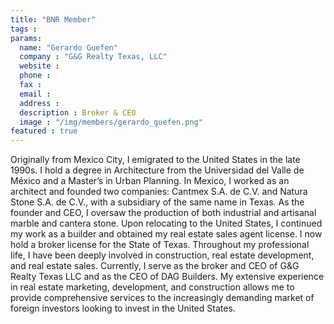 ```yaml
---
title: "BNR Member"
tags : 
params:
  name: "Gerardo Guefen"
  company : "G&G Realty Texas, LLC"
  website : 
  phone : 
  fax : 
  email : 
  address : 
  description : Broker & CEO
  image : "/img/members/gerardo_guefen.png" 
featured : true
---
```

Originally from Mexico City, I emigrated to the United States in the late 1990s. I hold a degree in Architecture from the Universidad del Valle de México and a Master’s in Urban Planning. In Mexico, I worked as an architect and founded two companies: Cantmex S.A. de C.V. and Natura Stone S.A. de C.V., with a subsidiary of the same name in Texas. As the founder and CEO, I oversaw the production of both industrial and artisanal marble and cantera stone.
Upon relocating to the United States, I continued my work as a builder and obtained my real estate sales agent license. I now hold a broker license for the State of Texas.
Throughout my professional life, I have been deeply involved in construction, real estate development, and real estate sales. Currently, I serve as the broker and CEO of G&G Realty Texas LLC and as the CEO of DAG Builders.
My extensive experience in real estate marketing, development, and construction allows me to provide comprehensive services to the increasingly demanding market of foreign investors looking to invest in the United States.